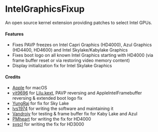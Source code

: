 IntelGraphicsFixup
==================

An open source kernel extension providing patches to select Intel GPUs.

#### Features
- Fixes PAVP freezes on Intel Capri Graphics (HD4000), Azul Graphics (HD4400, HD4600) and Intel Skylake/Kabylake Graphics
- Fixes boot logo on all known Intel Graphics starting with HD4000 (via frame buffer reset or via restoring video memory content)
- Display initialization fix for Intel Skylake Graphics 

#### Credits
- [Apple](https://www.apple.com) for macOS  
- [vit9696](https://github.com/vit9696) for [Lilu.kext](https://github.com/vit9696/Lilu), PAVP reversing and AppleIntelFramebuffer reversing & extended boot logo fix
- [YungRaj](https://github.com/YungRaj) for fix for Sky Lake
- [lvs1974](https://applelife.ru/members/lvs1974.53809/) for writing the software and maintaining it
- [Vandroiy](https://github.com/vandroiy2013) for testing & frame buffer fix for Kaby Lake and Azul
- [PMheart](https://github.com/PMheart) for writing the fix for HD4000
- [syscl](https://github.com/syscl) for writing the fix for HD3000
